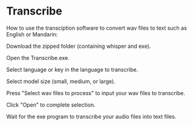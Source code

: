 # Transcribe

How to use the transciption software to convert wav files to text such as English or Mandarin:

Download the zipped folder (containing whisper and exe).

Open the Transcribe.exe.

Select language or key in the language to transcribe.

Select model size (small, medium, or large).

Press "Select wav files to process" to input your wav files to transcribe.

Click "Open" to complete selection.

Wait for the exe program to transcribe your audio files into text files.
